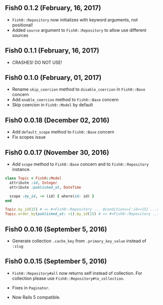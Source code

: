 ## Fish0 0.1.2 (February, 16, 2017) ##

* `Fish0::Repository` now initializes with keyword arguments, not positional!
* Added `source` argument to `Fish0::Repository` to allow use different sources

## Fish0 0.1.1 (February, 16, 2017) ##

* CRASHES! DO NOT USE!

## Fish0 0.1.0 (February, 01, 2017) ##

* Rename `skip_coercion` method to `disable_coercion` in `Fish0::Base` concern
* Add `enable_coercion` method to `Fish0::Base` concern
* Skip coercion in `Fish0::Model` by default

## Fish0 0.0.18 (December 02, 2016) ##

* Add `default_scope` method to `Fish0::Base` concern
* Fix scopes issue

## Fish0 0.0.17 (November 30, 2016) ##

* Add `scope` method to `Fish0::Base` concern and to `Fish0::Repository` instance.

```ruby
class Topic < Fish0::Model
  attribute :id, Integer
  attribute :published_at, DateTime

  scope :by_id, -> (id) { where(id: id) }
end

Topic.by_id(15) # => #<Fish0::Repository ... @conditions={:id=>15} ...>
Topic.order_by(published_at: -1).by_id(15) # => #<Fish0::Repository ... @conditions={:id=>15}, @order={:published_at=>-1} ...>
```

## Fish0 0.0.16 (September 5, 2016) ##

* Generate collection `.cache_key` from `.primary_key_value` instead of `:slug`

## Fish0 0.0.15 (September 5, 2016) ##

* `Fish0::Repository#all` now returns self instead of collection.
For collection please use `Fish0::Repository#to_collection`.

* Fixes in `Paginator`.

* Now Rails 5 compatible.
